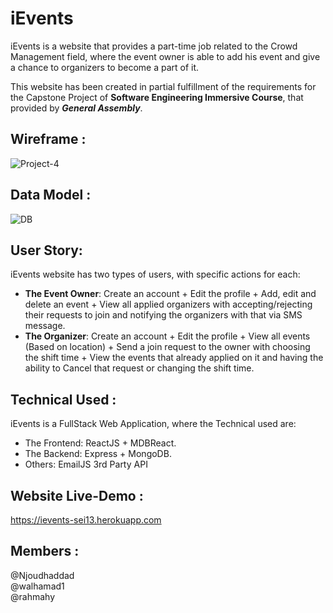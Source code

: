 # iEvents
iEvents is a website that provides a part-time job related to the Crowd Management field, where the event owner is able to add his event and give a chance to organizers to become a part of it.

This website has been created in partial fulfillment of the requirements for the Capstone Project of **Software Engineering Immersive Course**, that provided by **_General Assembly_**.


## Wireframe :
![Project-4](https://media.git.generalassemb.ly/user/32526/files/1ca9f200-6b99-11eb-86d0-4761310a3f62)

## Data Model : 

![DB](https://media.git.generalassemb.ly/user/32588/files/5e8c6580-6ba4-11eb-8139-bd7c9f592e14)


## User Story:
iEvents website has two types of users, with specific actions for each:
* **The Event Owner**: Create an account + Edit the profile + Add, edit and delete an event + View all applied organizers with accepting/rejecting their requests to join and notifying the organizers with that via SMS message.
* **The Organizer**: Create an account + Edit the profile + View all events (Based on location) + Send a join request to the owner with choosing the shift time + View the events that already applied on it and having the ability to Cancel that request or changing the shift time.

## Technical Used :
iEvents is a FullStack Web Application, where the Technical used are:
* The Frontend: ReactJS + MDBReact.
* The Backend: Express + MongoDB.
* Others: EmailJS 3rd Party API 

## Website Live-Demo :
https://ievents-sei13.herokuapp.com


## Members :
@Njoudhaddad   
@walhamad1   
@rahmahy

